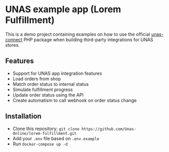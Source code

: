 # UNAS example app (Lorem Fulfillment)

This is a demo project containing examples on how to use the official [unas-connect](https://github.com/Unas-Online/unas-connect/tree/main) PHP package when building third-party integrations for UNAS stores.

## Features

 * Support for UNAS app integration features
 * Load orders from shop
 * Match order status to internal status
 * Simulate fulfillment progress
 * Update order status using the API
 * Create automatism to call webhook on order status change

## Installation

 * Clone this repository: `git clone https://github.com/Unas-Online/lorem-fulfillment.git`
 * Add your `.env` file based on `.env.example`
 * Run `docker-compose up -d`
